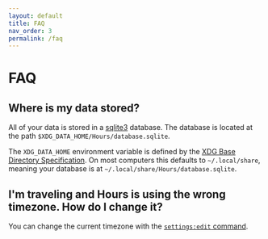 ```yaml
---
layout: default
title: FAQ
nav_order: 3
permalink: /faq
---
```


# FAQ

## Where is my data stored?

All of your data is stored in a [sqlite3](https://sqlite.org/index.html) database. The database is located at the path `$XDG_DATA_HOME/Hours/database.sqlite`.

The `XDG_DATA_HOME` environment variable is defined by the [XDG Base Directory Specification](https://specifications.freedesktop.org/basedir-spec/basedir-spec-latest.html).  On most computers this defaults to `~/.local/share`, meaning your database is at `~/.local/share/Hours/database.sqlite`.

## I'm traveling and Hours is using the wrong timezone.  How do I change it?

You can change the current timezone with the [`settings:edit` command](/user-guide/settings).
